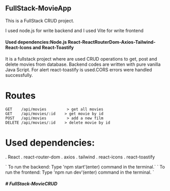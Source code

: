 ## FullStack-MovieApp

<p>This is a FullStack CRUD project. </p>

<p>I used node.js for write backend and I used Vite for write frontend</p>

<h4>Used dependencies:Node.js  React-ReactRouterDom-Axios-Tailwind-React-Icons and React-Toastify</h4>

<p>It is a fullstack project where are used CRUD operations to get, post and delete movies from database. Backend codes are written with pure vanilla Java Script. For alert react-toastify is used.CORS errors were handled successfully.</p>

# Routes

    GET    /api/movies         > get all movies
    GET    /api/movies/:id    > get movie by id
    POST   /api/movies         > add a new film
    DELETE /api/movies/:id    > delete movie by id

# Used dependencies:

. React
. react-router-dom
. axios
. tailwind
. react-icons
. react-toastify

</h5>
` To run the backend: Type 'npm start'(enter) command in the terminal.`
` To run the frontend: Type 'npm run dev'(enter) command in the terminal. `
<h5>
# FullStack-MovieCRUD
